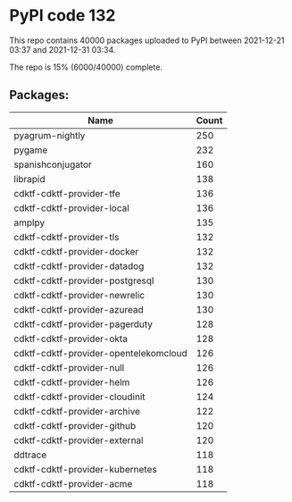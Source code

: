 # PyPI code 132

This repo contains 40000 packages uploaded to PyPI between 
2021-12-21 03:37 and 2021-12-31 03:34.

The repo is 15% (6000/40000) complete.

## Packages:

| Name  | Count |
| ----- | ----- |
| pyagrum-nightly | 250 |
| pygame | 232 |
| spanishconjugator | 160 |
| librapid | 138 |
| cdktf-cdktf-provider-tfe | 136 |
| cdktf-cdktf-provider-local | 136 |
| amplpy | 135 |
| cdktf-cdktf-provider-tls | 132 |
| cdktf-cdktf-provider-docker | 132 |
| cdktf-cdktf-provider-datadog | 132 |
| cdktf-cdktf-provider-postgresql | 130 |
| cdktf-cdktf-provider-newrelic | 130 |
| cdktf-cdktf-provider-azuread | 130 |
| cdktf-cdktf-provider-pagerduty | 128 |
| cdktf-cdktf-provider-okta | 128 |
| cdktf-cdktf-provider-opentelekomcloud | 126 |
| cdktf-cdktf-provider-null | 126 |
| cdktf-cdktf-provider-helm | 126 |
| cdktf-cdktf-provider-cloudinit | 124 |
| cdktf-cdktf-provider-archive | 122 |
| cdktf-cdktf-provider-github | 120 |
| cdktf-cdktf-provider-external | 120 |
| ddtrace | 118 |
| cdktf-cdktf-provider-kubernetes | 118 |
| cdktf-cdktf-provider-acme | 118 |


